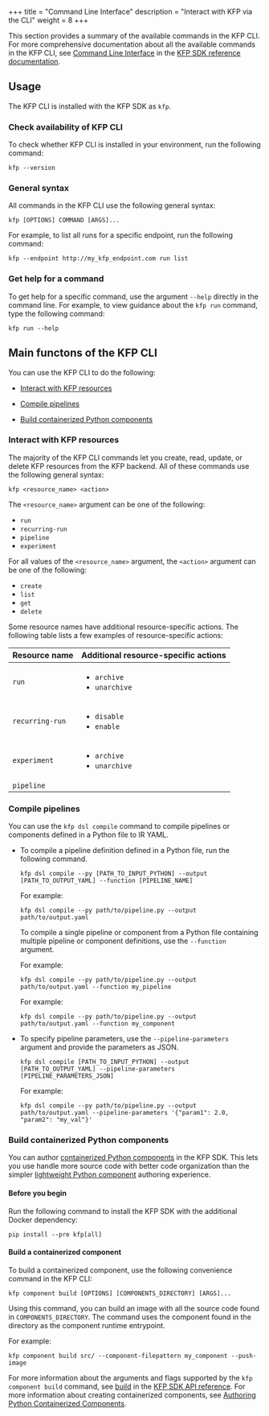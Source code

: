 +++
title = "Command Line Interface"
description = "Interact with KFP via the CLI"
weight = 8
+++

<!-- TODO: Improve or standardize rendering of variables and placeholders -->
<!-- TODO: Standardize inline references to KFP CLI SDK -->

<!-- TODO: use /latest instead of /master when SDK goes GA -->
This section provides a summary of the available commands in the KFP CLI. For more comprehensive documentation about all the available commands in the KFP CLI, see [Command Line Interface][cli-reference-docs] in the [KFP SDK reference documentation][kfp-sdk-api-ref].

## Usage
The KFP CLI is installed with the KFP SDK as `kfp`.

### Check availability of KFP CLI

To check whether KFP CLI is installed in your environment, run the following command:

```shell
kfp --version
```

### General syntax

All commands in the KFP CLI use the following general syntax:

```shell
kfp [OPTIONS] COMMAND [ARGS]...
```

For example, to list all runs for a specific endpoint, run the following command:

```shell
kfp --endpoint http://my_kfp_endpoint.com run list
```

### Get help for a command

To get help for a specific command, use the argument `--help` directly in the command line. For example, to view guidance about the `kfp run` command, type the following command:

```shell
kfp run --help
```
## Main functons of the KFP CLI

You can use the KFP CLI to do the following:

* [Interact with KFP resources](#cli_interact_with_kfp_resources)

* [Compile pipelines](#cli_compile_pipelines)

* [Build containerized Python components](#cli_build_python_components)

### Interact with KFP resources<a id="cli_interact_with_kfp_resources"></a>

The majority of the KFP CLI commands let you create, read, update, or delete KFP resources from the KFP backend. All of these commands use the following general syntax:

```shell
kfp <resource_name> <action>
```

The `<resource_name>` argument can be one of the following:
* `run`
* `recurring-run`
* `pipeline`
* `experiment`

For all values of the `<resource_name>` argument, the `<action>` argument can be one of the following:
* `create`
* `list`
* `get`
* `delete`

Some resource names have additional resource-specific actions. The following table lists a few examples of resource-specific actions:

| Resource name | Additional resource-specific actions
|---------------|--------
| `run` | <ul><li>`archive`</li><li>`unarchive`</li></ul>
| `recurring-run` | <ul><li>`disable`</li><li>`enable`</li></ul>
| `experiment` | <ul><li>`archive`</li><li>`unarchive`</li></ul>
| `pipeline` |  | <ul><li>`create-version`</li><li>`list-versions`</li><li>`get-versions`</li><li>`delete-versions`</li></ul>

### Compile pipelines<a id="cli_compile_pipelines"></a>

You can use the `kfp dsl compile` command to compile pipelines or components defined in a Python file to IR YAML.

* To compile a pipeline definition defined in a Python file, run the following command.

  ```shell
  kfp dsl compile --py [PATH_TO_INPUT_PYTHON] --output [PATH_TO_OUTPUT_YAML] --function [PIPELINE_NAME]
  ```
  
  For example:
  
  ```shell
  kfp dsl compile --py path/to/pipeline.py --output path/to/output.yaml
  ```
  
  To compile a single pipeline or component from a Python file containing multiple pipeline or component definitions, use the `--function` argument.
  
  For example:
  
  ```shell
  kfp dsl compile --py path/to/pipeline.py --output path/to/output.yaml --function my_pipeline
  ```
  
  For example:
  ```shell
  kfp dsl compile --py path/to/pipeline.py --output path/to/output.yaml --function my_component
  ```

* To specify pipeline parameters, use the `--pipeline-parameters` argument and provide the parameters as JSON.

  ```shell
  kfp dsl compile [PATH_TO_INPUT_PYTHON] --output [PATH_TO_OUTPUT_YAML] --pipeline-parameters [PIPELINE_PARAMETERS_JSON]
  ```

  For example:
    ```shell
  kfp dsl compile --py path/to/pipeline.py --output path/to/output.yaml --pipeline-parameters '{"param1": 2.0, "param2": "my_val"}'
  ```

### Build containerized Python components<a id="cli_build_python_components"></a>
<!-- TODO: Revisit the links after the refactoring is completed -->

You can author [containerized Python components][containerized-python-components] in the KFP SDK. This lets you use handle more source code with better code organization than the simpler [lightweight Python component][lightweight-python-component] authoring experience.

<!-- TODO(GA): remove --pre -->

#### Before you begin

Run the following command to install the KFP SDK with the additional Docker dependency:
```shell
pip install --pre kfp[all]
```

#### Build a containerized component

To build a containerized component, use the following convenience command in the KFP CLI:

```shell
kfp component build [OPTIONS] [COMPONENTS_DIRECTORY] [ARGS]...
```

Using this command, you can build an image with all the source code found in `COMPONENTS_DIRECTORY`. The command uses the component found in the directory as the component runtime entrypoint.

For example:

```shell
kfp component build src/ --component-filepattern my_component --push-image
```

For more information about the arguments and flags supported by the `kfp component build` command, see [build](https://kubeflow-pipelines.readthedocs.io/en/master/source/cli.html#kfp-component-build) in the [KFP SDK API reference][kfp-sdk-api-ref]. For more information about creating containerized components, see [Authoring Python Containerized Components](/docs/components/pipelines/v2/author-a-pipeline/components/#2-containerized-python-components).

[cli-reference-docs]: https://kubeflow-pipelines.readthedocs.io/en/master/source/cli.html
[kfp-sdk-api-ref]: https://kubeflow-pipelines.readthedocs.io/en/master/index.html
[author-a-pipeline]: /docs/components/pipelines/v2/author-a-pipeline
[lightweight-python-component]: /docs/components/pipelines/v2/author-a-pipeline/components/#1-lighweight-python-function-based-components
[containerized-python-components]: /docs/components/pipelines/v2/author-a-pipeline/components/#2-containerized-python-components
